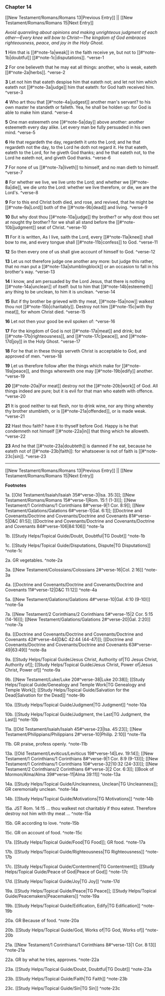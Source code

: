 ### Chapter 14

[[New Testament/Romans/Romans 13|Previous Entry]]  ||  [[New Testament/Romans/Romans 15|Next Entry]]

*Avoid quarreling about opinions and making unrighteous judgment of each other—Every knee will bow to Christ—The kingdom of God embraces righteousness, peace, and joy in the Holy Ghost.*

**1**  Him that is [[#^note-1a|weak]] in the faith receive ye, but not to [[#^note-1b|doubtful]] [[#^note-1c|disputations]]. ^verse-1

**2**  For one believeth that he may eat all things: another, who is weak, eateth [[#^note-2a|herbs]]. ^verse-2

**3**  Let not him that eateth despise him that eateth not; and let not him which eateth not [[#^note-3a|judge]] him that eateth: for God hath received him. ^verse-3

**4**  Who art thou that [[#^note-4a|judgest]] another man's servant? to his own master he standeth or falleth. Yea, he shall be holden up: for God is able to make him stand. ^verse-4

**5**  One man esteemeth one [[#^note-5a|day]] above another: another esteemeth every day alike. Let every man be fully persuaded in his own mind. ^verse-5

**6**  He that regardeth the day, regardeth it unto the Lord; and he that regardeth not the day, to the Lord he doth not regard it. He that eateth, eateth to the Lord, for he giveth God thanks; and he that eateth not, to the Lord he eateth not, and giveth God thanks. ^verse-6

**7**  For none of us [[#^note-7a|liveth]] to himself, and no man dieth to himself. ^verse-7

**8**  For whether we live, we live unto the Lord; and whether we [[#^note-8a|die]], we die unto the Lord: whether we live therefore, or die, we are the Lord's. ^verse-8

**9**  For to this end Christ both died, and rose, and revived, that he might be [[#^note-9a|Lord]] both of the [[#^note-9b|dead]] and living. ^verse-9

**10**  But why dost thou [[#^note-10a|judge]] thy brother? or why dost thou set at nought thy brother? for we shall all stand before the [[#^note-10b|judgment]] seat of Christ. ^verse-10

**11**  For it is written, As I live, saith the Lord, every [[#^note-11a|knee]] shall bow to me, and every tongue shall [[#^note-11b|confess]] to God. ^verse-11

**12**  So then every one of us shall give account of himself to God. ^verse-12

**13**  Let us not therefore judge one another any more: but judge this rather, that no man put a [[#^note-13a|stumblingblock]] or an occasion to fall in his brother's way. ^verse-13

**14**  I know, and am persuaded by the Lord Jesus, that there is nothing [[#^note-14a|unclean]] of itself: but to him that [[#^note-14b|esteemeth]] any thing to be unclean, to him it is unclean. ^verse-14

**15**  But if thy brother be grieved with thy meat, [[#^note-15a|now]] walkest thou not [[#^note-15b|charitably]]. Destroy not him [[#^note-15c|with thy meat]], for whom Christ died. ^verse-15

**16**  Let not then your good be evil spoken of: ^verse-16

**17**  For the kingdom of God is not [[#^note-17a|meat]] and drink; but [[#^note-17b|righteousness]], and [[#^note-17c|peace]], and [[#^note-17d|joy]] in the Holy Ghost. ^verse-17

**18**  For he that in these things serveth Christ is acceptable to God, and approved of men. ^verse-18

**19**  Let us therefore follow after the things which make for [[#^note-19a|peace]], and things wherewith one may [[#^note-19b|edify]] another. ^verse-19

**20**  [[#^note-20a|For meat]] destroy not the [[#^note-20b|work]] of God. All things indeed are pure; but it is evil for that man who eateth with offence. ^verse-20

**21**  It is good neither to eat flesh, nor to drink wine, nor any thing whereby thy brother stumbleth, or is [[#^note-21a|offended]], or is made weak. ^verse-21

**22**  Hast thou faith? have it to thyself before God. Happy is he that condemneth not himself [[#^note-22a|in]] that thing which he alloweth. ^verse-22

**23**  And he that [[#^note-23a|doubteth]] is damned if he eat, because he eateth not of [[#^note-23b|faith]]: for whatsoever is not of faith is [[#^note-23c|sin]]. ^verse-23


---
[[New Testament/Romans/Romans 13|Previous Entry]]  ||  [[New Testament/Romans/Romans 15|Next Entry]]


**Footnotes**


1a. [[Old Testament/Isaiah/Isaiah 35#^verse-3|Isa. 35:3]]; [[New Testament/Romans/Romans 15#^verse-1|Rom. 15:1 (1-3)]]; [[New Testament/1 Corinthians/1 Corinthians 8#^verse-9|1 Cor. 8:9]]; [[New Testament/Galations/Galations 6#^verse-1|Gal. 6:1]]; [[Doctrine and Covenants/Doctrine and Covenants/Doctrine and Covenants 81#^verse-5|D&C 81:5]]; [[Doctrine and Covenants/Doctrine and Covenants/Doctrine and Covenants 84#^verse-106|84:106]] ^note-1a

1b. [[Study Helps/Topical Guide/Doubt, Doubtful|TG Doubt]] ^note-1b

1c. [[Study Helps/Topical Guide/Disputations, Dispute|TG Disputations]] ^note-1c

2a. GR vegetables. ^note-2a

3a. [[New Testament/Colossians/Colossians 2#^verse-16|Col. 2:16]] ^note-3a

4a. [[Doctrine and Covenants/Doctrine and Covenants/Doctrine and Covenants 11#^verse-12|D&C 11:12]] ^note-4a

5a. [[New Testament/Galations/Galations 4#^verse-10|Gal. 4:10 (9-10)]] ^note-5a

7a. [[New Testament/2 Corinthians/2 Corinthians 5#^verse-15|2 Cor. 5:15 (14-16)]]; [[New Testament/Galations/Galations 2#^verse-20|Gal. 2:20]] ^note-7a

8a. [[Doctrine and Covenants/Doctrine and Covenants/Doctrine and Covenants 42#^verse-44|D&C 42:44 (44-47)]]; [[Doctrine and Covenants/Doctrine and Covenants/Doctrine and Covenants 63#^verse-49|63:49]] ^note-8a

9a. [[Study Helps/Topical Guide/Jesus Christ, Authority of|TG Jesus Christ, Authority of]]; [[Study Helps/Topical Guide/Jesus Christ, Power of|Jesus Christ, Power of]] ^note-9a

9b. [[New Testament/Luke/Luke 20#^verse-38|Luke 20:38]]; [[Study Helps/Topical Guide/Genealogy and Temple Work|TG Genealogy and Temple Work]]; [[Study Helps/Topical Guide/Salvation for the Dead|Salvation for the Dead]] ^note-9b

10a. [[Study Helps/Topical Guide/Judgment|TG Judgment]] ^note-10a

10b. [[Study Helps/Topical Guide/Judgment, the Last|TG Judgment, the Last]] ^note-10b

11a. [[Old Testament/Isaiah/Isaiah 45#^verse-23|Isa. 45:23]]; [[New Testament/Philippians/Philippians 2#^verse-10|Philip. 2:10]] ^note-11a

11b. GR praise, profess openly. ^note-11b

13a. [[Old Testament/Leviticus/Leviticus 19#^verse-14|Lev. 19:14]]; [[New Testament/1 Corinthians/1 Corinthians 8#^verse-9|1 Cor. 8:9 (9-13)]]; [[New Testament/1 Corinthians/1 Corinthians 10#^verse-32|10:32 (24-33)]]; [[New Testament/2 Corinthians/2 Corinthians 6#^verse-3|2 Cor. 6:3]]; [[Book of Mormon/Alma/Alma 39#^verse-11|Alma 39:11]] ^note-13a

14a. [[Study Helps/Topical Guide/Uncleanness, Unclean|TG Uncleanness]]; GR ceremonially unclean.  ^note-14a

14b. [[Study Helps/Topical Guide/Motivations|TG Motivations]] ^note-14b

15a. JST Rom. 14:15 ... thou walkest not charitably if thou eatest. Therefore destroy not him with thy meat ... ^note-15a

15b. GR according to love. ^note-15b

15c. GR on account of food. ^note-15c

17a. [[Study Helps/Topical Guide/Food|TG Food]]; GR food.  ^note-17a

17b. [[Study Helps/Topical Guide/Righteousness|TG Righteousness]] ^note-17b

17c. [[Study Helps/Topical Guide/Contentment|TG Contentment]]; [[Study Helps/Topical Guide/Peace of God|Peace of God]] ^note-17c

17d. [[Study Helps/Topical Guide/Joy|TG Joy]] ^note-17d

19a. [[Study Helps/Topical Guide/Peace|TG Peace]]; [[Study Helps/Topical Guide/Peacemakers|Peacemakers]] ^note-19a

19b. [[Study Helps/Topical Guide/Edification, Edify|TG Edification]] ^note-19b

20a. GR Because of food. ^note-20a

20b. [[Study Helps/Topical Guide/God, Works of|TG God, Works of]] ^note-20b

21a. [[New Testament/1 Corinthians/1 Corinthians 8#^verse-13|1 Cor. 8:13]] ^note-21a

22a. GR by what he tries, approves. ^note-22a

23a. [[Study Helps/Topical Guide/Doubt, Doubtful|TG Doubt]] ^note-23a

23b. [[Study Helps/Topical Guide/Faith|TG Faith]] ^note-23b

23c. [[Study Helps/Topical Guide/Sin|TG Sin]] ^note-23c